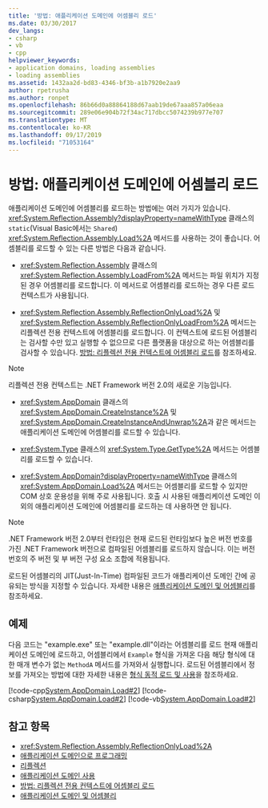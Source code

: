 ```yaml
---
title: '방법: 애플리케이션 도메인에 어셈블리 로드'
ms.date: 03/30/2017
dev_langs:
- csharp
- vb
- cpp
helpviewer_keywords:
- application domains, loading assemblies
- loading assemblies
ms.assetid: 1432aa2d-bd83-4346-bf3b-a1b7920e2aa9
author: rpetrusha
ms.author: ronpet
ms.openlocfilehash: 86b66d0a88864188d67aab19de67aaa857a06eaa
ms.sourcegitcommit: 289e06e904b72f34ac717dbcc5074239b977e707
ms.translationtype: MT
ms.contentlocale: ko-KR
ms.lasthandoff: 09/17/2019
ms.locfileid: "71053164"
---
```

# <a name="how-to-load-assemblies-into-an-application-domain"></a>방법: 애플리케이션 도메인에 어셈블리 로드
애플리케이션 도메인에 어셈블리를 로드하는 방법에는 여러 가지가 있습니다. <xref:System.Reflection.Assembly?displayProperty=nameWithType> 클래스의 `static`(Visual Basic에서는 `Shared`) <xref:System.Reflection.Assembly.Load%2A> 메서드를 사용하는 것이 좋습니다. 어셈블리를 로드할 수 있는 다른 방법은 다음과 같습니다.  
  
- <xref:System.Reflection.Assembly> 클래스의 <xref:System.Reflection.Assembly.LoadFrom%2A> 메서드는 파일 위치가 지정된 경우 어셈블리를 로드합니다. 이 메서드로 어셈블리를 로드하는 경우 다른 로드 컨텍스트가 사용됩니다.  
  
- <xref:System.Reflection.Assembly.ReflectionOnlyLoad%2A> 및 <xref:System.Reflection.Assembly.ReflectionOnlyLoadFrom%2A> 메서드는 리플렉션 전용 컨텍스트에 어셈블리를 로드합니다. 이 컨텍스트에 로드된 어셈블리는 검사할 수만 있고 실행할 수 없으므로 다른 플랫폼을 대상으로 하는 어셈블리를 검사할 수 있습니다. [방법: 리플렉션 전용 컨텍스트에 어셈블리 로드](../reflection-and-codedom/how-to-load-assemblies-into-the-reflection-only-context.md)를 참조하세요.  
  
> [!NOTE]
> 리플렉션 전용 컨텍스트는 .NET Framework 버전 2.0의 새로운 기능입니다.  
  
- <xref:System.AppDomain> 클래스의 <xref:System.AppDomain.CreateInstance%2A> 및 <xref:System.AppDomain.CreateInstanceAndUnwrap%2A>과 같은 메서드는 애플리케이션 도메인에 어셈블리를 로드할 수 있습니다.  
  
- <xref:System.Type> 클래스의 <xref:System.Type.GetType%2A> 메서드는 어셈블리를 로드할 수 있습니다.  
  
- <xref:System.AppDomain?displayProperty=nameWithType> 클래스의 <xref:System.AppDomain.Load%2A> 메서드는 어셈블리를 로드할 수 있지만 COM 상호 운용성을 위해 주로 사용됩니다. 호출 시 사용된 애플리케이션 도메인 이외의 애플리케이션 도메인에 어셈블리를 로드하는 데 사용하면 안 됩니다.  
  
> [!NOTE]
> .NET Framework 버전 2.0부터 런타임은 현재 로드된 런타임보다 높은 버전 번호를 가진 .NET Framework 버전으로 컴파일된 어셈블리를 로드하지 않습니다. 이는 버전 번호의 주 버전 및 부 버전 구성 요소 조합에 적용됩니다.  
  
 로드된 어셈블리의 JIT(Just-In-Time) 컴파일된 코드가 애플리케이션 도메인 간에 공유되는 방식을 지정할 수 있습니다. 자세한 내용은 [애플리케이션 도메인 및 어셈블리](application-domains.md#application-domains-and-assemblies)를 참조하세요.  
  
## <a name="example"></a>예제  
 다음 코드는 "example.exe" 또는 "example.dll"이라는 어셈블리를 로드 현재 애플리케이션 도메인에 로드하고, 어셈블리에서 `Example` 형식을 가져온 다음 해당 형식에 대한 매개 변수가 없는 `MethodA` 메서드를 가져와서 실행합니다. 로드된 어셈블리에서 정보를 가져오는 방법에 대한 자세한 내용은 [형식 동적 로드 및 사용](../reflection-and-codedom/dynamically-loading-and-using-types.md)을 참조하세요.  
  
 [!code-cpp[System.AppDomain.Load#2](../../../samples/snippets/cpp/VS_Snippets_CLR_System/system.appdomain.load/cpp/source2.cpp#2)]
 [!code-csharp[System.AppDomain.Load#2](../../../samples/snippets/csharp/VS_Snippets_CLR_System/system.appdomain.load/cs/source2.cs#2)]
 [!code-vb[System.AppDomain.Load#2](../../../samples/snippets/visualbasic/VS_Snippets_CLR_System/system.appdomain.load/vb/source2.vb#2)]  
  
## <a name="see-also"></a>참고 항목

- <xref:System.Reflection.Assembly.ReflectionOnlyLoad%2A>
- [애플리케이션 도메인으로 프로그래밍](application-domains.md#programming-with-application-domains)
- [리플렉션](../reflection-and-codedom/reflection.md)
- [애플리케이션 도메인 사용](use.md)
- [방법: 리플렉션 전용 컨텍스트에 어셈블리 로드](../reflection-and-codedom/how-to-load-assemblies-into-the-reflection-only-context.md)
- [애플리케이션 도메인 및 어셈블리](application-domains.md#application-domains-and-assemblies)
